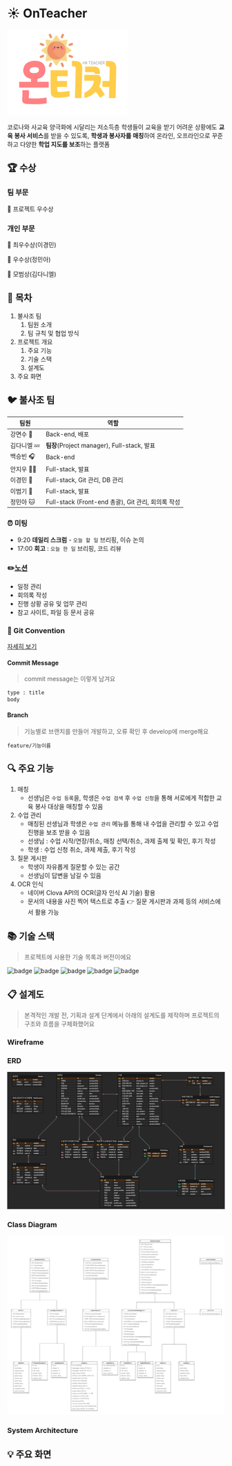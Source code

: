 # :sunny: OnTeacher

![logo](docs/readme_img/logo.png)

코로나와 사교육 양극화에 시달리는 저소득층 학생들이 교육을 받기 어려운 상황에도 **교육 봉사 서비스**를 받을 수 있도록, **학생과 봉사자를 매칭**하여 온라인, 오프라인으로 꾸준하고 다양한 **학업 지도를 보조**하는 플랫폼



## :trophy: 수상

### 팀 부문​

:2nd_place_medal: 프로젝트 우수상

### 개인 부문

:1st_place_medal: 최우수상(이경민)

:2nd_place_medal: 우수상(정민아)

:medal_sports: 모범상(김다니엘)



## :pushpin: 목차

1. 불사조 팀
   1. 팀원 소개
   2. 팀 규칙 및 협업 방식
2. 프로젝트 개요
   1. 주요 기능
   2. 기술 스택
   3. 설계도
3. 주요 화면



## :bird: 불사조 팀

| 팀원                    | 역할                                               |
| ----------------------- | -------------------------------------------------- |
| 강면수 :muscle:         | Back-end, 배포                                     |
| 김다니엘 :zzz:          | **팀장**(Project manager), Full-stack, 발표        |
| 백승빈 :headphones:     | Back-end                                           |
| 안지우 :woman_cook:     | Full-stack, 발표                                   |
| 이경민 :hatching_chick: | Full-stack, Git 관리, DB 관리                      |
| 이범기 :turtle:         | Full-stack, 발표                                   |
| 정민아 :cat:            | Full-stack (Front-end 총괄), Git 관리, 회의록 작성 |

### :alarm_clock: 미팅

- 9:20 **데일리 스크럼** - `오늘 할 일` 브리핑, 이슈 논의
- 17:00 **회고** : `오늘 한 일` 브리핑, 코드 리뷰

### :pencil2: ​[노션](https://www.notion.so/829c650c0b2f4b3bae5e17f5b99fda88)

- 일정 관리
- 회의록 작성
- 진행 상황 공유 및 업무 관리
- 참고 사이트, 파일 등 문서 공유

### :file_folder: Git Convention

[자세히 보기](./docs/git.md)

#### Commit Message

> commit message는 이렇게 남겨요

```
type : title
body
```

#### Branch

> 기능별로 브랜치를 만들어 개발하고, 오류 확인 후 develop에 merge해요

```
feature/기능이름
```



## :mag: 주요 기능

1. 매칭
   - 선생님은 `수업 등록`을, 학생은 `수업 검색` 후 `수업 신청`을 통해 서로에게 적합한 교육 봉사 대상을 매칭할 수 있음
2. 수업 관리
   - 매칭된 선생님과 학생은 `수업 관리` 메뉴를 통해 내 수업을 관리할 수 있고 수업 진행을 보조 받을 수 있음
   - 선생님 : 수업 시작/연장/취소, 매칭 선택/취소, 과제 출제 및 확인, 후기 작성
   - 학생 : 수업 신청 취소, 과제 제출, 후기 작성
3. 질문 게시판
   - 학생이 자유롭게 질문할 수 있는 공간
   - 선생님이 답변을 남길 수 있음
4. OCR 인식
   - 네이버 Clova API의 OCR(글자 인식 AI 기술) 활용
   - 문서의 내용을 사진 찍어 텍스트로 추출 :point_right: 질문 게시판과 과제 등의 서비스에서 활용 가능



## :books: 기술 스택

> 프로젝트에 사용한 기술 목록과 버전이에요


![badge](https://img.shields.io/badge/Java-11.0.10-blue) ![badge](https://img.shields.io/badge/SpringBoot-4.9.0-brightgreen) ![badge](https://img.shields.io/badge/OracleDB-11.2.0.2.0-red) ![badge](https://img.shields.io/badge/Server-AWS-yellow) ![badge](https://img.shields.io/badge/Language-HTML5,CSS3,JavaScript_es6-blue) 



## :clipboard: 설계도

> 본격적인 개발 전, 기획과 설계 단계에서 아래의 설계도를 제작하며 프로젝트의 구조와 흐름을 구체화했어요

### Wireframe

### ERD

![image-20210413151408124](docs/readme_img/ERD_v3.png)

### Class Diagram

![image-20210413152657736](docs/readme_img/ClassDiagram_v1.png)

### System Architecture



## :bulb: 주요 화면

